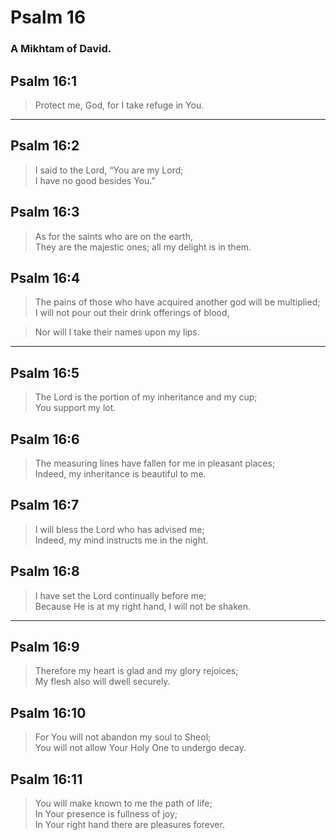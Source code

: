 # Psalm 16

### A Mikhtam of David.

## Psalm 16:1

> Protect me, God, for I take refuge in You.

---

## Psalm 16:2

> I said to the Lord, “You are my Lord;  
> I have no good besides You.”

## Psalm 16:3

> As for the saints who are on the earth,  
> They are the majestic ones; all my delight is in them.

## Psalm 16:4

> The pains of those who have acquired another god will be multiplied;  
> I will not pour out their drink offerings of blood,

> Nor will I take their names upon my lips.

---

## Psalm 16:5

> The Lord is the portion of my inheritance and my cup;  
> You support my lot.

## Psalm 16:6

> The measuring lines have fallen for me in pleasant places;  
> Indeed, my inheritance is beautiful to me.

## Psalm 16:7

> I will bless the Lord who has advised me;  
> Indeed, my mind instructs me in the night.

## Psalm 16:8

> I have set the Lord continually before me;  
> Because He is at my right hand, I will not be shaken.

---

## Psalm 16:9

> Therefore my heart is glad and my glory rejoices;  
> My flesh also will dwell securely.

## Psalm 16:10

> For You will not abandon my soul to Sheol;  
> You will not allow Your Holy One to undergo decay.

## Psalm 16:11

> You will make known to me the path of life;  
> In Your presence is fullness of joy;  
> In Your right hand there are pleasures forever.
